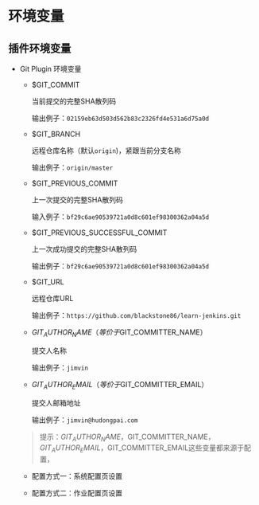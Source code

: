 # 环境变量

## 插件环境变量
- Git Plugin 环境变量
  - $GIT_COMMIT
    
    当前提交的完整SHA散列码

    输出例子：`02159eb63d503d562b83c2326fd4e531a6d75a0d`

  - $GIT_BRANCH
    
    远程仓库名称（默认`origin`)，紧跟当前分支名称

    输出例子：`origin/master`

  - $GIT_PREVIOUS_COMMIT

    上一次提交的完整SHA散列码

    输入例子：`bf29c6ae90539721a0d8c601ef98300362a04a5d`

  - $GIT_PREVIOUS_SUCCESSFUL_COMMIT

    上一次成功提交的完整SHA散列码

    输出例子：`bf29c6ae90539721a0d8c601ef98300362a04a5d`

  - $GIT_URL
    
    远程仓库URL

    输出例子：`https://github.com/blackstone86/learn-jenkins.git`

  - $GIT_AUTHOR_NAME（等价于$GIT_COMMITTER_NAME）

    提交人名称

    输出例子：`jimvin`

  - $GIT_AUTHOR_EMAIL（等价于$GIT_COMMITTER_EMAIL）

    提交人邮箱地址

    输出例子：`jimvin@hudongpai.com`

  > 提示：$GIT_AUTHOR_NAME，$GIT_COMMITTER_NAME，$GIT_AUTHOR_EMAIL，$GIT_COMMITTER_EMAIL这些变量都来源于配置，
    - 配置方式一：系统配置页设置
      
    - 配置方式二：作业配置页设置

[configGitPlugin]: https://raw.githubusercontent.com/blackstone86/learn-jenkins/master/assets/config_git_plugin.png    
[configGitPlugin2]: https://raw.githubusercontent.com/blackstone86/learn-jenkins/master/assets/config_git_plugin_2.png    
